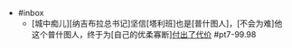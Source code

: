 - #inbox
    - [城中痴儿][纳吉布拉总书记]坚信[塔利班]也是[普什图人]，[不会为难]他这个普什图人，终于为[自己的优柔寡断][付出了代价](https://www.zhihu.com/question/473014729/answer/2058623246) #pt7-99.98
